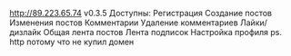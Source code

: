 http://89.223.65.74
v0.3.5
Доступны: 
Регистрация
Создание постов
Изменения постов
Комментарии 
Удаление комментариев 
Лайки/дизлайк
Общая лента постов
Лента подписок
Настройка профиля
ps. http потому что не купил домен
